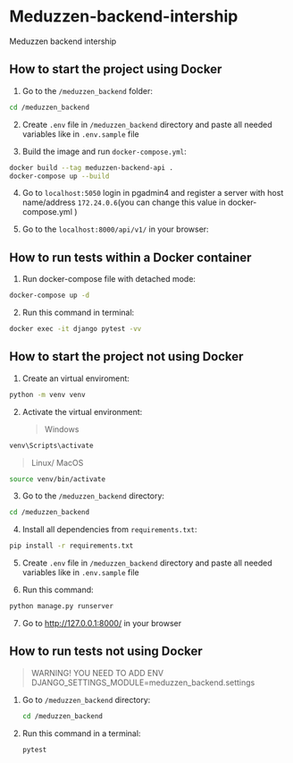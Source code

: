# Meduzzen-backend-intership

Meduzzen backend intership

## How to start the project using Docker

1. Go to the `/meduzzen_backend` folder:

```sh
cd /meduzzen_backend
```

2. Create `.env` file in `/meduzzen_backend` directory and paste all needed variables like in `.env.sample` file

3. Build the image and run `docker-compose.yml`:

```sh
docker build --tag meduzzen-backend-api .
docker-compose up --build
```

4. Go to `localhost:5050` login in pgadmin4 and register a server with host name/address `172.24.0.6`(you can change this value in docker-compose.yml )

5. Go to the `localhost:8000/api/v1/` in your browser:

## How to run tests within a Docker container

1. Run docker-compose file with detached mode:

```sh
docker-compose up -d
```

2. Run this command in terminal:

```sh
docker exec -it django pytest -vv
```

## How to start the project not using Docker

1. Create an virtual enviroment:

```sh
python -m venv venv
```

2. Activate the virtual environment:
   > Windows

```sh
venv\Scripts\activate
```

> Linux/ MacOS

```sh
source venv/bin/activate
```

3. Go to the `/meduzzen_backend` directory:

```sh
cd /meduzzen_backend
```

4. Install all dependencies from `requirements.txt`:

```sh
pip install -r requirements.txt
```

5. Create `.env` file in `/meduzzen_backend` directory and paste all needed variables like in `.env.sample` file

6. Run this command:

```sh
python manage.py runserver
```

7. Go to http://127.0.0.1:8000/ in your browser

## How to run tests not using Docker

> WARNING! YOU NEED TO ADD ENV DJANGO_SETTINGS_MODULE=meduzzen_backend.settings

1. Go to `/meduzzen_backend` directory:
   ```sh
   cd /meduzzen_backend
   ```
2. Run this command in a terminal:
   ```sh
   pytest
   ```
